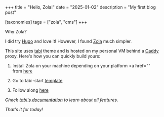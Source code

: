 +++
title = "Hello, Zola!"
date = "2025-01-02"
description = "My first blog post"

[taxonomies]
tags = ["zola", "cms"]
+++

Why Zola? 

I did try [Hugo](https://gohugo.io/) and love it! However, I found [Zola](https://www.getzola.org/) much simpler.

This site uses [tabi](https://welpo.github.io/tabi/) theme and is hosted on my personal VM behind a [Caddy](https://caddyserver.com/) proxy. Here's how you can quickly build yours:

1. Install Zola on your machine depending on your platform <a href="" from [here](https://www.getzola.org/documentation/getting-started/installation/) 

2. Go to tabi-start <a href="https://github.com/welpo/tabi-start" target="_blank" rel="noopener noreferrer">template</a>

3. Follow along <a href="https://github.com/welpo/tabi-start?tab=readme-ov-file#quick-start" target="_blank" rel="noopener noreferrer">here</a>

*Check [tabi's documentation](https://welpo.github.io/tabi/) to learn about all features.*

_That's it for today!_
